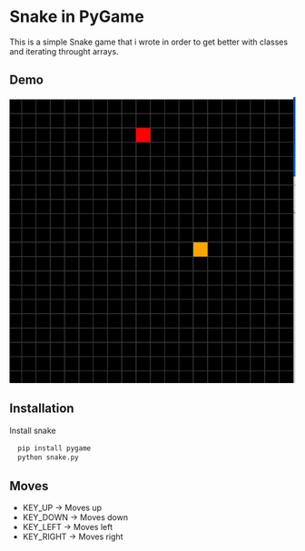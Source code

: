 
# Snake in PyGame

This is a simple Snake game that i wrote in order to get better with classes and 
iterating throught arrays.





## Demo

![](https://github.com/PatrykKarbowy/Python_Learning_TEST/blob/master/SNAKE_PYGAME/Snake_DEMO.gif)


## Installation

Install snake

```bash
  pip install pygame
  python snake.py
```
    
## Moves

- KEY_UP -> Moves up
- KEY_DOWN -> Moves down
- KEY_LEFT -> Moves left
- KEY_RIGHT -> Moves right

